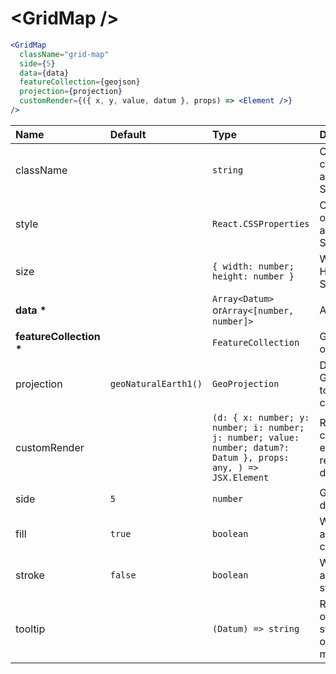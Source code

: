 # \<GridMap \/>

```jsx
<GridMap
  className="grid-map"
  side={5}
  data={data}
  featureCollection={geojson}
  projection={projection}
  customRender={({ x, y, value, datum }, props) => <Element />}
/>
```

| Name                        | Default              | Type                                                                                                             | Description                                                  |
| :-------------------------- | :------------------- | :--------------------------------------------------------------------------------------------------------------- | :----------------------------------------------------------- |
| className                   |                      | `string`                                                                                                         | Custom css classes to apply to the SVG                       |
| style                       |                      | `React.CSSProperties`                                                                                            | Custom style object to apply to the SVG                      |
| size                        |                      | `{ width: number; height: number }`                                                                              | Width and Height of the SVG                                  |
| <b>data \*</b>              |                      | `Array<Datum>` or`Array<[number, number]>`                                                                       | Array of data                                                |
| <b>featureCollection \*</b> |                      | `FeatureCollection`                                                                                              | GeoJson object                                               |
| projection                  | `geoNaturalEarth1()` | `GeoProjection`                                                                                                  | D3 GeoProjection to map coordinates                          |
| customRender                |                      | `(d: { x: number; y: number; i: number; j: number; value: number; datum?: Datum }, props: any, ) => JSX.Element` | Return custom element to render as data point                |
| side                        | `5`                  | `number`                                                                                                         | Grid cell dimension                                          |
| fill                        | `true`               | `boolean`                                                                                                        | Whether to add the fill color                                |
| stroke                      | `false`              | `boolean`                                                                                                        | Whether to add the stroke color                              |
| tooltip                     |                      | `(Datum) => string`                                                                                              | Return HTML or text as a string to show on element mouseover |
